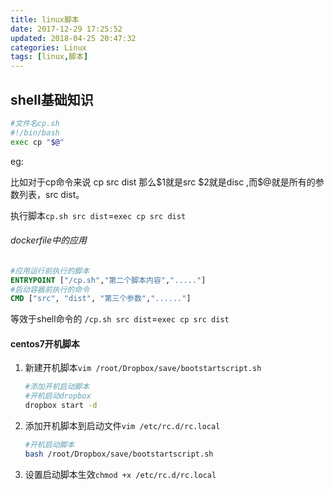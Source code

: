 ```yaml
---
title: linux脚本
date: 2017-12-29 17:25:52
updated: 2018-04-25 20:47:32categories: Linux
tags: [linux,脚本]
---
```

## shell基础知识

```bash
#文件名cp.sh
#!/bin/bash
exec cp "$@"
```

eg:

比如对于cp命令来说 cp src dist
那么\$1就是src \$2就是disc ,而$@就是所有的参数列表，src dist。

执行脚本`cp.sh src dist`=`exec cp src dist`

###### dockerfile中的应用

```dockerfile
#应用运行前执行的脚本
ENTRYPOINT ["/cp.sh","第二个脚本内容","....."]
#启动容器前执行的命令
CMD ["src", "dist", "第三个参数","......"]
```

等效于shell命令的 `/cp.sh src dist`=`exec cp src dist`

#### centos7开机脚本

1. 新建开机脚本`vim /root/Dropbox/save/bootstartscript.sh`

   ```sh
   #添加开机启动脚本
   #开机启动dropbox
   dropbox start -d
   ```

2. 添加开机脚本到启动文件`vim /etc/rc.d/rc.local`

   ```sh
   #开机启动脚本
   bash /root/Dropbox/save/bootstartscript.sh
   ```

3. 设置启动脚本生效` chmod +x /etc/rc.d/rc.local `